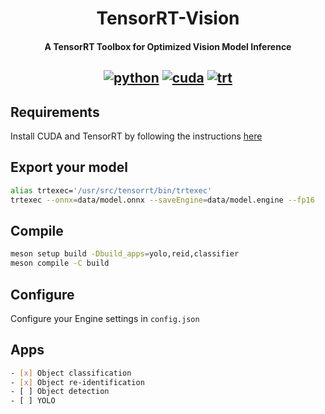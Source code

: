 <div align="center">

TensorRT-Vision
===========================
<h4> A TensorRT Toolbox for Optimized Vision Model Inference</h4>

[![python](https://img.shields.io/badge/python-3.12.3-green)](https://www.python.org/downloads/release/python-3123/)
[![cuda](https://img.shields.io/badge/cuda-12.6-green)](https://developer.nvidia.com/cuda-downloads)
[![trt](https://img.shields.io/badge/TRT-10.5.0-green)](https://developer.nvidia.com/tensorrt)
---
<div align="left">

## Requirements
Install CUDA and TensorRT by following the instructions [here](https://gist.github.com/denguir/b21aa66ae7fb1089655dd9de8351a202)

## Export your model
```bash
alias trtexec='/usr/src/tensorrt/bin/trtexec'
trtexec --onnx=data/model.onnx --saveEngine=data/model.engine --fp16
```

## Compile
```bash
meson setup build -Dbuild_apps=yolo,reid,classifier
meson compile -C build
```

## Configure
Configure your Engine settings in `config.json`


## Apps
```bash
- [x] Object classification
- [x] Object re-identification
- [ ] Object detection
- [ ] YOLO
```